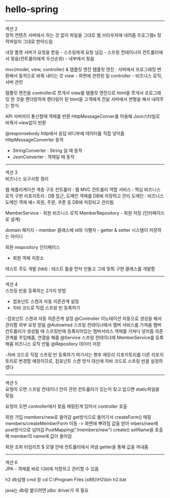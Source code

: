 # hello-spring
--------------------------------------------------------------------------------------------------
섹션 2 \
정적 컨텐츠
서버에서 하는 것 없이 파일을 그대로 웹 브라우저에 내려줌
프로그램x 정적파일이 그대로 받아드림

내장 톰캣 서버가 요청을 받음 - 스프링에게 요청 넘김 - 스프링 컨테이너의 컨트롤러에서 찾음(컨트롤러에게 우선순위) -
내부에서 찾음

mvc(model, view, controller) & 템플릿 엔진
템플릿 엔진 : 서버에서 프로그래밍 변환해서 동적으로 바꿔 내리는 것
view - 화면에 관련된 일
controller - 비즈니스 로직, 서버 관련

템플릿 엔진을 controller로 쪼개서 view를 템플릿 엔진으로 html을 쪼개서 프로그래밍 한 것을 랜더링하여 
랜더링이 된 html을 고객에게 전달
서버에서 변형을 해서 내려주는 방식

API
서버끼리 통신할때 객체를 반환
HttpMessageConver를 이용해 Json스타일로 바꿔서 view없이 반환

@responsebody
http에서 응답 바디부에 데이터를 직접 넣어줌
HttpMessageConverter 동작
- StringConverter : String 일 때 동작
- JsonConverter : 객체일 때 동작
--------------------------------------------------------------------------------------------------
섹션 3 \
비즈니스 요구사항 정리

웹 애플리케이션 계층 구조
컨트롤러 : 웹 MVC 컨트롤러 역할
서비스 : 핵심 비즈니스 로직 구현
리포지토리 : DB 접근, 도메인 객체를 DB에 저장하고 관리
도메인 : 비즈니스 도메인 객체 예> 회원, 주문, 쿠폰 등 DB에 저장되고 관리됨

MemberService - 회원 비즈니스 로직 
MemberRepository - 회원 저장 (인터페이스로 설계)

domain 패키지 - member 클래스에 id와 식별자 - getter & setter 
시스템이 저장하는 아이디

회원 respository 인터페이스
 - 회원 객체 저장소 

테스트 주도 개발 (tdd)
: 테스트 틀을 먼저 만들고 그에 맞춰 구현 클래스를 개발함 

--------------------------------------------------------------------------------------------------
섹션 4 \
스프링 빈을 등록하는 2가지 방법
- 컴포넌트 스캔과 자동 의존관계 설정
- 자바 코드로 직접 스프링 빈 등록하기


-컴포넌트 스캔과 자동 의존관계 설정
@Controller 이노테이션
자동으로 생성을 해서 관리함
외부 요청 받음
@Autowired
스프링 컨테이너에서 멤버 서비스를 가져옴
멤버 컨트롤러가 생성될 때 스프링빈에 등록되어있는 멤버서비스 객체를 가져다 넣어줌
의존관계를 주입해줌, 연결을 해줌
@Service
스프링 컨테이너에 MemberService를 등록해줌
비즈니스 로직 만듦
@Repository
데이터 저장

-자바 코드로 직접 스프링 빈 등록하기
여기서는 향후 메모리 리포지토리를 다른 리포지토리로 변경할 예정이므로, 컴포넌트 스캔 방식 대신에 자바 코드로 스프링 빈을 설정하였다

--------------------------------------------------------------------------------------------------
섹션 5 \
요청이 오면 스프링 컨테이너 안의 관련 컨트롤러가 있는지 찾고 없으면 static파일을 찾음

요청이 오면 controller에서 찾음
매핑된게 있어서 controller 호출

회원 가입
members/new로 들어감
get방식으로 들어가서 createForm() 매핑
members/createMemberForm 이동 -> 화면에 뿌려짐
값을 받아 mbers/new에 post방식으로 넘어감 PostMapping("/members/new") create()
setName을 호출해 member의 name에 값이 들어감

회원 조회
타임리프
$ 모델 안에 컨트롤러에서 꺼냄
getter을 통해 값을 꺼내줌

--------------------------------------------------------------------------------------------------
섹션 6 \
JPA - 객체를 바로 디비에 저장하고 관리할 수 있음

h2 db실행
cmd 창
cd C:\Program Files (x86)\H2\bin
h2.bat

java는 db랑 붙으려면 jdbc driver가 꼭 필요

